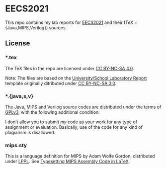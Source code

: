 # EECS2021

This repo contains my lab reports for [EECS2021](https://wiki.eecs.yorku.ca/course_archive/2014-15/W/2021/) and their (TeX + {Java,MIPS,Verilog}) sources.

## License

### *.tex

The TeX files in the repo are licensed under [CC BY-NC-SA 4.0](https://creativecommons.org/licenses/by-nc-sa/4.0/).

Note: The files are based on the [University/School Laboratory Report](http://www.latextemplates.com/template/university-school-laboratory-report) template originally ditributed under [CC BY-NC-SA 3.0](http://creativecommons.org/licenses/by-nc-sa/3.0/).

### *.{java,s,v}

The Java, MIPS and Verilog source codes are distributed under the terms of [GPLv3](https://www.gnu.org/licenses/gpl.html), with the following additional condition:

I don't allow you to submit *my* code as *your* work for any type of assignment or evaluation. Basically, use of the code for any kind of plagiarism is disallowed.

### mips.sty

This is a language definition for MIPS by Adam Wolfe Gordon, distributed under [LPPL](http://www.latex-project.org/lppl.txt). See [Typesetting MIPS Assembly Code in LaTeX](http://blog.xvx.ca/typesetting-mips-assembly-with-latex).